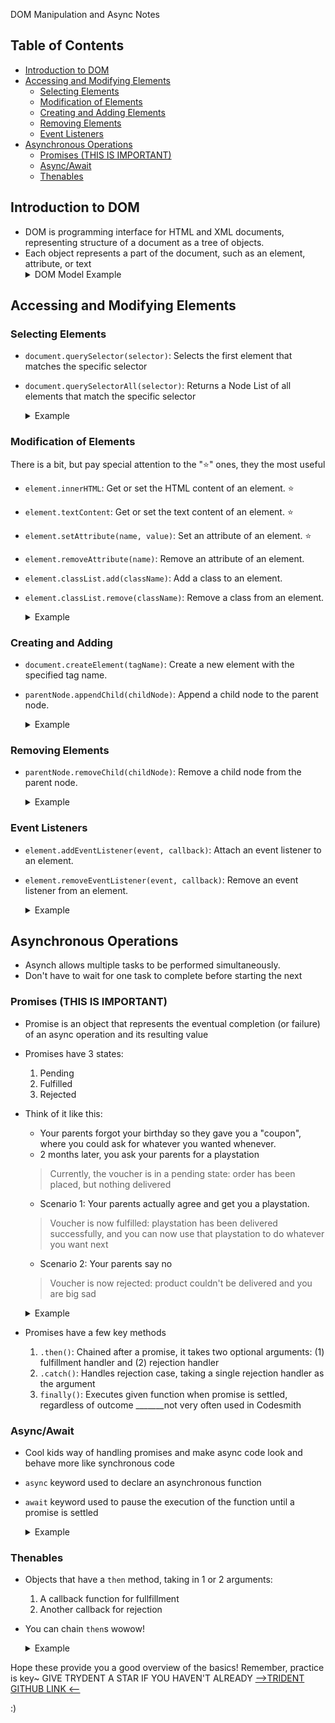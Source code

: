 DOM Manipulation and Async Notes

## Table of Contents
- [Introduction to DOM](#introduction-to-dom)
- [Accessing and Modifying Elements](#accessing-and-modifying-elements)
  - [Selecting Elements](#selecting-elements)
  - [Modification of Elements](#modification-of-elements)
  - [Creating and Adding Elements](#creating-and-adding-elements)
  - [Removing Elements](#removing-elements)
  - [Event Listeners](#event-listeners)
- [Asynchronous Operations](#asynchronous-operations)
  - [Promises (THIS IS IMPORTANT)](#promises-this-is-important)
  - [Async/Await](#asyncawait)
  - [Thenables](#thenables)


## Introduction to DOM
- DOM is programming interface for HTML and XML documents, representing structure of a document as a tree of objects.
- Each object represents a part of the document, such as an element, attribute, or text
  <details>
    <summary> DOM Model Example </summary>
    <img src="../assets/DOM-model.svg.png" alt= DOM-Model” width="500rem">
  </details> 

## Accessing and Modifying Elements

### Selecting Elements
- `document.querySelector(selector)`: Selects the first element that matches the specific selector
- `document.querySelectorAll(selector)`: Returns a Node List of all elements that match the specific selector
  <details>
    <summary>Example</summary>

    ```js
    // grabs first item with an id of 'container'
    const container = document.querySelector('#container');

    // grabs all the items that have a class of 'button'
    const buttons = document.querySelectorAll('.button');
    ```
  </details>
### Modification of Elements
There is a bit, but pay special attention to the "⭐" ones, they the most useful
- `element.innerHTML`: Get or set the HTML content of an element. ⭐
- `element.textContent`: Get or set the text content of an element. ⭐
- `element.setAttribute(name, value)`: Set an attribute of an element. ⭐
- `element.removeAttribute(name)`: Remove an attribute of an element.
- `element.classList.add(className)`: Add a class to an element.
- `element.classList.remove(className)`: Remove a class from an element.
  <details>
    <summary>Example</summary>

    ```js
    //  assign first item with id 'container' to the variable container
    const container = document.querySelector('#container');

    // assign the innerHTML property of container 'Cool!'
    container.innerHTML = '<p>Cool!</p>';

    // give the container's 'best-osp' attribute a value of 'trydent'
    container.setAttribute('best-osp', 'trydent');

    // ! Think of the container as an object. You have given the object's innerHTML key a value and the object's data-custom key a value as well
    ```
  </details>

### Creating and Adding
- `document.createElement(tagName)`: Create a new element with the specified tag name.
- `parentNode.appendChild(childNode)`: Append a child node to the parent node.
  <details>
    <summary>Example</summary>

    ```js
    // create a new element newParagraph with a <p> tag
    const newParagraph = document.createElement('p');
    newParagraph.textContent = 'This is a new paragraph.';
    const container = document.querySelector('#container');

    // append newParagraph to the container node
    container.appendChild(newParagraph);
    ```
  </details>

### Removing Elements
- `parentNode.removeChild(childNode)`: Remove a child node from the parent node.
  <details>
    <summary>Example</summary>

    ```js
    const container = document.querySelector('#container');

    // grab the first <p> inside container
    const paragraphToRemove = container.querySelector('p');

    // delete the first <p> from the container node
    container.removeChild(paragraphToRemove);
    ```
  </details>

### Event Listeners
- `element.addEventListener(event, callback)`: Attach an event listener to an element.
- `element.removeEventListener(event, callback)`: Remove an event listener from an element.
  <details>
    <summary>Example</summary>

    ```js
    const button = document.querySelector('button');

    // function will log 'Button clicked!' 
    function handleClick() {
      console.log('Button clicked!');
    }

    // listening for a 'click' event on the button. When the event happens, runs handleClick
    button.addEventListener('click', handleClick);

    // Later, if you want to remove the event listener
    // button.removeEventListener('click', handleClick);
    ```
  </details>

## Asynchronous Operations
- Asynch allows multiple tasks to be performed simultaneously.
- Don't have to wait for one task to complete before starting the next

### Promises (THIS IS IMPORTANT)
- Promise is an object that represents the eventual completion (or failure) of an async operation and its resulting value
- Promises have 3 states:
  1. Pending
  2. Fulfilled
  3. Rejected

- Think of it like this:
  - Your parents forgot your birthday so they gave you a "coupon", where you could ask for whatever you wanted whenever.
  - 2 months later, you ask your parents for a playstation
  > Currently, the voucher is in a pending state: order has been placed, but nothing delivered
  - Scenario 1: Your parents actually agree and get you a playstation.
  > Voucher is now fulfilled: playstation has been delivered successfully, and you can now use that playstation to do whatever you want next
  - Scenario 2: Your parents say no
  > Voucher is now rejected: product couldn't be delivered and you are big sad

  <details>
    <summary>Example</summary>

    ```js
    // Create a new promise
    const promise = new Promise((resolve, reject) => {
      // Simulate an asynchronous operation using setTimeout
      setTimeout(() => {
        // Resolve the promise with a value
        resolve('Playstation received');
      }, 1000);
    });

    // Handle the resolved promise using .then()
    promise.then((result) => {
      console.log(result); // Output: 'Playstation received'
    });
    /** Summary Because Promises are Important
     * Created a new Promise and stored it in the promise variable.
     * Promise represents the eventually complete or failure of asynch operation and its resulting value (Imma get this playstation or I won't, but if I get it, wow Imma play lots of games)
     * Inside the promise example, there is a setTimeout function to simulate an async operation. So after 1 second (1000 ms), we are gonna try to do something
     * BOOM, 1 second, great, we actually resolved the promise! Now the value 'Playstation received' is passed to the resolve function (which remember was a parameter) and it becomes the result of the promise
     * 'promise' variable is now representing the Promise that will be resolved with 'Playstation received' after 1 second
    */
    ```
  </details>

- Promises have a few key methods
  1. `.then()`: Chained after a promise, it takes two optional arguments: (1) fulfillment handler and (2) rejection handler
  2. `.catch()`: Handles rejection case, taking a single rejection handler as the argument
  3. `finally()`: Executes given function when promise is settled, regardless of outcome
  _______not very often used in Codesmith

### Async/Await
- Cool kids way of handling promises and make async code look and behave more like synchronous code
- `async` keyword used to declare an asynchronous function
- `await` keyword used to pause the execution of the function until a promise is settled
    <details>
    <summary>Example</summary>

    ```js
    // Function that returns a promise
    const bestOSP = () => {
      return new Promise((resolve) => {
        setTimeout(() => {
          resolve('Trydent is the best OSP for sure');
        }, 1000);
      });
    };

    // Async function to handle the promise
    const fetchData = async () => {
      try {
        // Wait for the promise to resolve from bestOSP() and assign results to data
        const data = await bestOSP();
        console.log(data); // Output: 'Trydent is the best OSP for sure'
      } catch (error) {
        // Handle any errors
        console.error('Error:', error);
      }
    };

    // Call the async function
    fetchData(); // console logs 'Trydent is the best OSP for sure'
    ```
  </details>

### Thenables
- Objects that have a `then` method, taking in 1 or 2 arguments:
  1. A callback function for fullfillment
  2. Another callback for rejection
- You can chain `then`s wowow!
  <details>
    <summary>Example</summary>

    ```js
    // we have a fake API that outputs and array of objects representing all codesmith OSPs from best to worst
    const apiURL = 'https://api.fakedata.com/rankingOSP';

    // function to process data and return the best and meh OSP
    function getBestAndMeh(osps) {
      return {
        best: osps[0],
        meh: osps[osps.length - 1]
      };
    }

    // now we can fetch the data and process it with .then
    fetch(apiURL)
      //first .then() receives response object and we extract the JSON data from it with .json method
      .then((response) => response.json())
      // second .then() receives the actual data and we can do stuff with it
      .then((data) => {
        console.log(`Best OSP is ${ getBestAndMeh(data).best }`)
        console.log(`${ getBestAndMeh(data).meh } is meh`)
      })
      // logs 'Best OSP is Trydent', and 'Spearmint is meh'
      // jk we love peppermint too
    ```
  </details>


Hope these provide you a good overview of the basics! Remember, practice is key~
GIVE TRYDENT A STAR IF YOU HAVEN'T ALREADY [-->TRIDENT GITHUB LINK <--](https://github.com/oslabs-beta/trydent)

:)
